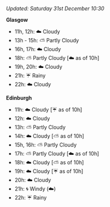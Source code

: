 *Updated: Saturday 31st December 10:30*

**Glasgow**

* 11h, 12h: :cloud: Cloudy
* 13h - 15h: :partly_sunny: Partly Cloudy
* 16h, 17h: :cloud: Cloudy
* 18h: :partly_sunny: Partly Cloudy [:cloud: as of 10h]
* 19h, 20h: :cloud: Cloudy
* 21h: :umbrella: Rainy
* 22h: :cloud: Cloudy

**Edinburgh**

* 11h: :cloud: Cloudy [:umbrella: as of 10h]
* 12h: :cloud: Cloudy
* 13h: :partly_sunny: Partly Cloudy
* 14h: :cloud: Cloudy [:partly_sunny: as of 10h]
* 15h, 16h: :partly_sunny: Partly Cloudy
* 17h: :partly_sunny: Partly Cloudy [:cloud: as of 10h]
* 18h: :cloud: Cloudy [:partly_sunny: as of 10h]
* 19h: :cloud: Cloudy [:umbrella: as of 10h]
* 20h: :cloud: Cloudy
* 21h: :cyclone: Windy (:cloud:)
* 22h: :umbrella: Rainy
